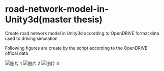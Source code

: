 # road-network-model-in-Unity3d(master thesis)
Create road network model in Unity3d according to OpenDRIVE format data used to driving simulation

Following figures are create by the script according to the OpenDRIVE offical data 

![图片 1](https://user-images.githubusercontent.com/47597215/65673531-3c478580-e04b-11e9-81e7-f3bcc137b56d.png)
![图片 2](https://user-images.githubusercontent.com/47597215/65673534-3d78b280-e04b-11e9-8b76-bdb59ce22051.png)
![图片 3](https://user-images.githubusercontent.com/47597215/65673536-3e114900-e04b-11e9-9fcc-ad12549d8941.png)
